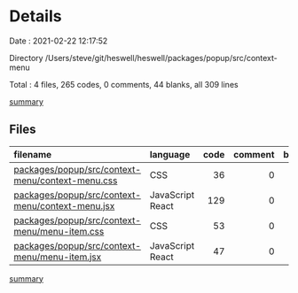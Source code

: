 # Details

Date : 2021-02-22 12:17:52

Directory /Users/steve/git/heswell/heswell/packages/popup/src/context-menu

Total : 4 files,  265 codes, 0 comments, 44 blanks, all 309 lines

[summary](results.md)

## Files
| filename | language | code | comment | blank | total |
| :--- | :--- | ---: | ---: | ---: | ---: |
| [packages/popup/src/context-menu/context-menu.css](/packages/popup/src/context-menu/context-menu.css) | CSS | 36 | 0 | 8 | 44 |
| [packages/popup/src/context-menu/context-menu.jsx](/packages/popup/src/context-menu/context-menu.jsx) | JavaScript React | 129 | 0 | 20 | 149 |
| [packages/popup/src/context-menu/menu-item.css](/packages/popup/src/context-menu/menu-item.css) | CSS | 53 | 0 | 10 | 63 |
| [packages/popup/src/context-menu/menu-item.jsx](/packages/popup/src/context-menu/menu-item.jsx) | JavaScript React | 47 | 0 | 6 | 53 |

[summary](results.md)